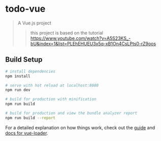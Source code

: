 # todo-vue

> A Vue.js project
>> this project is based on the tutorial https://www.youtube.com/watch?v=A5S23KS_-bU&index=1&list=PLEhEHUEU3x5q-xB1On4CsLPts0-rZ9oos

## Build Setup

``` bash
# install dependencies
npm install

# serve with hot reload at localhost:8080
npm run dev

# build for production with minification
npm run build

# build for production and view the bundle analyzer report
npm run build --report
```

For a detailed explanation on how things work, check out the [guide](http://vuejs-templates.github.io/webpack/) and [docs for vue-loader](http://vuejs.github.io/vue-loader).
